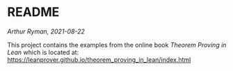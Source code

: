 # README

*Arthur Ryman, 2021-08-22*

This project contains the examples from the online book
*Theorem Proving in Lean* which is located at:
https://leanprover.github.io/theorem_proving_in_lean/index.html

